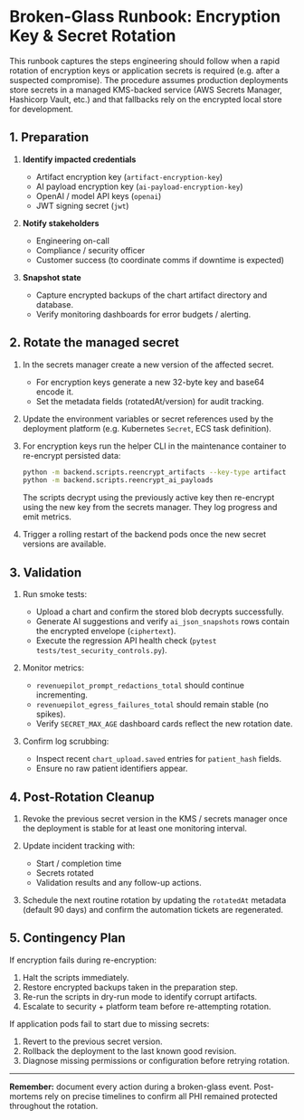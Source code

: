 # Broken-Glass Runbook: Encryption Key & Secret Rotation

This runbook captures the steps engineering should follow when a rapid
rotation of encryption keys or application secrets is required (e.g. after a
suspected compromise). The procedure assumes production deployments store
secrets in a managed KMS-backed service (AWS Secrets Manager, Hashicorp Vault,
etc.) and that fallbacks rely on the encrypted local store for development.

## 1. Preparation

1. **Identify impacted credentials**
   - Artifact encryption key (`artifact-encryption-key`)
   - AI payload encryption key (`ai-payload-encryption-key`)
   - OpenAI / model API keys (`openai`)
   - JWT signing secret (`jwt`)

2. **Notify stakeholders**
   - Engineering on-call
   - Compliance / security officer
   - Customer success (to coordinate comms if downtime is expected)

3. **Snapshot state**
   - Capture encrypted backups of the chart artifact directory and database.
   - Verify monitoring dashboards for error budgets / alerting.

## 2. Rotate the managed secret

1. In the secrets manager create a new version of the affected secret.
   - For encryption keys generate a new 32-byte key and base64 encode it.
   - Set the metadata fields (rotatedAt/version) for audit tracking.

2. Update the environment variables or secret references used by the
   deployment platform (e.g. Kubernetes `Secret`, ECS task definition).

3. For encryption keys run the helper CLI in the maintenance container to
   re-encrypt persisted data:

   ```bash
   python -m backend.scripts.reencrypt_artifacts --key-type artifact
   python -m backend.scripts.reencrypt_ai_payloads
   ```

   The scripts decrypt using the previously active key then re-encrypt using
   the new key from the secrets manager. They log progress and emit metrics.

4. Trigger a rolling restart of the backend pods once the new secret versions
   are available.

## 3. Validation

1. Run smoke tests:
   - Upload a chart and confirm the stored blob decrypts successfully.
   - Generate AI suggestions and verify `ai_json_snapshots` rows contain the
     encrypted envelope (`ciphertext`).
   - Execute the regression API health check (`pytest tests/test_security_controls.py`).

2. Monitor metrics:
   - `revenuepilot_prompt_redactions_total` should continue incrementing.
   - `revenuepilot_egress_failures_total` should remain stable (no spikes).
   - Verify `SECRET_MAX_AGE` dashboard cards reflect the new rotation date.

3. Confirm log scrubbing:
   - Inspect recent `chart_upload.saved` entries for `patient_hash` fields.
   - Ensure no raw patient identifiers appear.

## 4. Post-Rotation Cleanup

1. Revoke the previous secret version in the KMS / secrets manager once the
   deployment is stable for at least one monitoring interval.

2. Update incident tracking with:
   - Start / completion time
   - Secrets rotated
   - Validation results and any follow-up actions.

3. Schedule the next routine rotation by updating the `rotatedAt` metadata
   (default 90 days) and confirm the automation tickets are regenerated.

## 5. Contingency Plan

If encryption fails during re-encryption:

1. Halt the scripts immediately.
2. Restore encrypted backups taken in the preparation step.
3. Re-run the scripts in dry-run mode to identify corrupt artifacts.
4. Escalate to security + platform team before re-attempting rotation.

If application pods fail to start due to missing secrets:

1. Revert to the previous secret version.
2. Rollback the deployment to the last known good revision.
3. Diagnose missing permissions or configuration before retrying rotation.

---

**Remember:** document every action during a broken-glass event. Post-mortems
rely on precise timelines to confirm all PHI remained protected throughout the
rotation.

